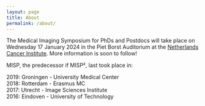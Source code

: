 ```yaml
---
layout: page
title: About
permalink: /about/
---
```


The Medical Imaging Symposium for PhDs and Postdocs will take place on Wednesday 17 January 2024 in the Piet Borst Auditorium at the [Netherlands Cancer Institute][nki]. More information is soon to follow!

MISP, the predecessor if MISP², last took place in:

2019: Groningen - University Medical Center\
2018: Rotterdam - Erasmus MC\
2017: Utrecht - Image Sciences Institute\
2016: Eindoven - University of Technology


[nki]: https://www.nki.nl/
